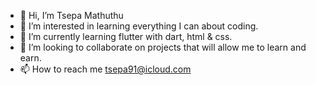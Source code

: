 - 👋 Hi, I’m Tsepa Mathuthu
- 👀 I’m interested in learning everything I can about coding.
- 🌱 I’m currently learning flutter with dart, html & css.
- 💞️ I’m looking to collaborate on projects that will allow me to learn and earn.
- 📫 How to reach me tsepa91@icloud.com

<!---
tmat51/tmat51 is a ✨ special ✨ repository because its `README.md` (this file) appears on your GitHub profile.
You can click the Preview link to take a look at your changes.
--->
